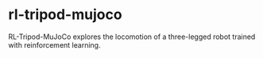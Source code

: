 # rl-tripod-mujoco
RL-Tripod-MuJoCo explores the locomotion of a three-legged robot trained with reinforcement learning. 
